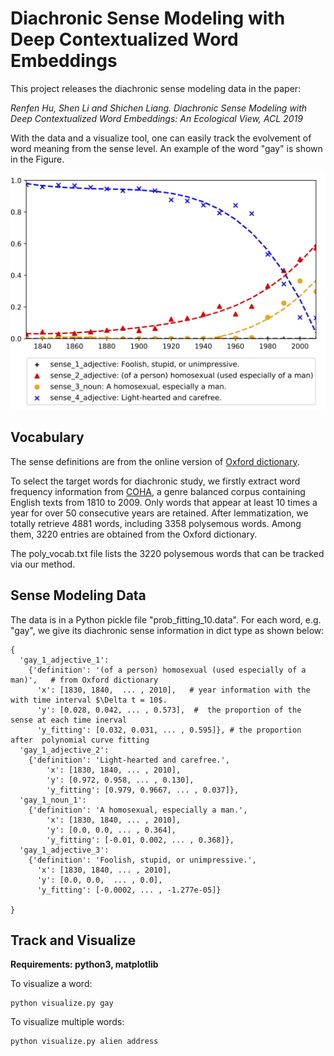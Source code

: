 # Diachronic Sense Modeling with Deep Contextualized Word Embeddings

This project releases the diachronic sense modeling data in the paper:

<em>Renfen Hu, Shen Li and Shichen Liang. Diachronic Sense Modeling with Deep Contextualized Word Embeddings:  An Ecological View, ACL 2019</em>

With the data and a visualize tool, one can easily track the evolvement of word meaning from the sense level. An example of the word "gay" is shown in the Figure.

![gay example](https://github.com/iris2hu/diachronic-sense-modeling/blob/master/example.jpg)

## Vocabulary

The sense definitions are from the online version of [Oxford dictionary](https://en.oxforddictionaries.com/).

To select the target words for diachronic study, we firstly extract word frequency information from [COHA](https://corpus.byu.edu/coha/), a genre balanced corpus containing English texts from 1810 to 2009. Only words that appear at least 10 times a year for over 50 consecutive years are retained. After lemmatization, we totally retrieve 4881 words, including 3358 polysemous words. Among them, 3220 entries are obtained from the Oxford dictionary.

The poly_vocab.txt file lists the 3220 polysemous words that can be tracked via our method.

## Sense Modeling Data

The data is in a Python pickle file "prob_fitting_10.data". For each word, e.g. "gay", we give its diachronic sense information in dict type as shown below: 

```
{
  'gay_1_adjective_1': 
  	{'definition': '(of a person) homosexual (used especially of a man)',   # from Oxford dictionary
	  'x': [1830, 1840,  ... , 2010],   # year information with the with time interval $\Delta t = 10$.
	  'y': [0.028, 0.042, ... , 0.573],  #  the proportion of the sense at each time inerval
	  'y_fitting': [0.032, 0.031, ... , 0.595]}, # the proportion after  polynomial curve fitting 
  'gay_1_adjective_2': 
  	{'definition': 'Light-hearted and carefree.', 
	    'x': [1830, 1840, ... , 2010], 
	    'y': [0.972, 0.958, ... , 0.130], 
	    'y_fitting': [0.979, 0.9667, ... , 0.037]},
  'gay_1_noun_1': 
  	{'definition': 'A homosexual, especially a man.', 
	    'x': [1830, 1840, ... , 2010], 
	    'y': [0.0, 0.0, ... , 0.364], 
	    'y_fitting': [-0.01, 0.002, ... , 0.368]}, 
  'gay_1_adjective_3': 
	{'definition': 'Foolish, stupid, or unimpressive.', 
	  'x': [1830, 1840, ... , 2010], 
	  'y': [0.0, 0.0,  ... , 0.0], 
	  'y_fitting': [-0.0002, ... , -1.277e-05]}
	    
}
```

## Track and Visualize

<strong>Requirements: python3, matplotlib</strong>

To visualize a word:
```
python visualize.py gay
```
To visualize multiple words:
```
python visualize.py alien address
```
